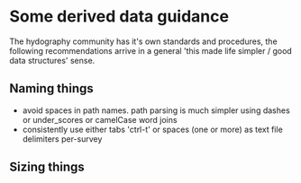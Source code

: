 # Some derived data guidance

The hydography community has it's own standards and procedures, the following recommendations arrive in a general 'this made life simpler / good data structures' sense.

## Naming things

- avoid spaces in path names. path parsing is much simpler using dashes or under_scores or camelCase word joins
- consistently use either tabs 'ctrl-t' or spaces (one or more) as text file delimiters per-survey

## Sizing things

